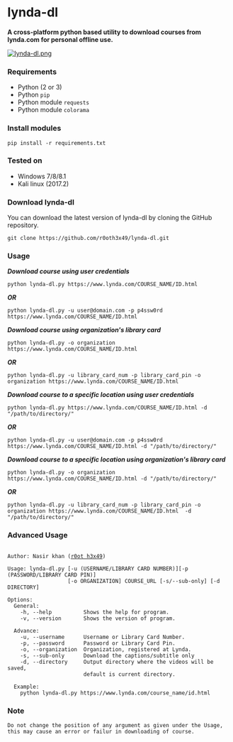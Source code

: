 # lynda-dl
**A cross-platform python based utility to download courses from lynda.com for personal offline use.**

[![lynda-dl.png](https://s26.postimg.cc/upmyj37tl/lynda-dl.png)](https://postimg.cc/image/937y22991/)

### Requirements

- Python (2 or 3)
- Python `pip`
- Python module `requests`
- Python module `colorama`

### Install modules

	pip install -r requirements.txt
	
### Tested on

- Windows 7/8/8.1
- Kali linux (2017.2)

	 
### Download lynda-dl

You can download the latest version of lynda-dl by cloning the GitHub repository.

	git clone https://github.com/r0oth3x49/lynda-dl.git


### Usage 

***Download course using user credentials***

	python lynda-dl.py https://www.lynda.com/COURSE_NAME/ID.html
	
***OR***

	python lynda-dl.py -u user@domain.com -p p4ssw0rd https://www.lynda.com/COURSE_NAME/ID.html
	
***Download course using organization's library card***

	python lynda-dl.py -o organization https://www.lynda.com/COURSE_NAME/ID.html
	
***OR***

	python lynda-dl.py -u library_card_num -p library_card_pin -o organization https://www.lynda.com/COURSE_NAME/ID.html
	
	
***Download course to a specific location using user credentials***

	python lynda-dl.py https://www.lynda.com/COURSE_NAME/ID.html -d "/path/to/directory/"
	
***OR***

	python lynda-dl.py -u user@domain.com -p p4ssw0rd https://www.lynda.com/COURSE_NAME/ID.html -d "/path/to/directory/"

	
***Download course to a specific location using organization's library card***

	python lynda-dl.py -o organization https://www.lynda.com/COURSE_NAME/ID.html -d "/path/to/directory/"
	
***OR***

	python lynda-dl.py -u library_card_num -p library_card_pin -o organization https://www.lynda.com/COURSE_NAME/ID.html  -d "/path/to/directory/"
	

### Advanced Usage

<pre><code>
Author: Nasir khan (<a href="http://r0oth3x49.herokuapp.com/">r0ot h3x49</a>)

Usage: lynda-dl.py [-u (USERNAME/LIBRARY CARD NUMBER)][-p (PASSWORD/LIBRARY CARD PIN)]
                   [-o ORGANIZATION] COURSE_URL [-s/--sub-only] [-d DIRECTORY]

Options:
  General:
    -h, --help          Shows the help for program.
    -v, --version       Shows the version of program.

  Advance:
    -u, --username      Username or Library Card Number.
    -p, --password      Password or Library Card Pin.
    -o, --organization  Organization, registered at Lynda.
    -s, --sub-only      Download the captions/subtitle only
    -d, --directory     Output directory where the videos will be saved,
                        default is current directory.
  
  Example:
	python lynda-dl.py https://www.lynda.com/course_name/id.html
</code></pre>


### Note 
<pre><code>Do not change the position of any argument as given under the Usage, this may cause an error or failur in downloading of course.</code></pre>
